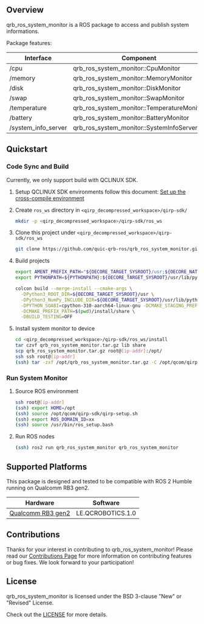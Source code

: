 ## Overview

qrb_ros_system_monitor is a ROS package to access and publish system informations.

Package features:

| Interface           | Component                                  |
| ------------------- | ------------------------------------------ |
| /cpu                | qrb_ros_system_monitor::CpuMonitor         |
| /memory             | qrb_ros_system_monitor::MemoryMonitor      |
| /disk               | qrb_ros_system_monitor::DiskMonitor        |
| /swap               | qrb_ros_system_monitor::SwapMonitor        |
| /temperature        | qrb_ros_system_monitor::TemperatureMonitor |
| /battery            | qrb_ros_system_monitor::BatteryMonitor     |
| /system_info_server | qrb_ros_system_monitor::SystemInfoServer   |

## Quickstart

### Code Sync and Build

Currently, we only support build with QCLINUX SDK.

1. Setup QCLINUX SDK environments follow this document: [Set up the cross-compile environment](https://docs.qualcomm.com/bundle/publicresource/topics/80-65220-2/develop-your-first-application_6.html?product=1601111740013072&facet=Qualcomm%20Intelligent%20Robotics%20(QIRP)%20Product%20SDK&state=releasecandidate)

2. Create `ros_ws` directory in `<qirp_decompressed_workspace>/qirp-sdk/`

     ```bash
     mkdir -p <qirp_decompressed_workspace>/qirp-sdk/ros_ws
     ```

3. Clone this project under `<qirp_decompressed_workspace>/qirp-sdk/ros_ws`

     ```bash
     git clone https://github.com/quic-qrb-ros/qrb_ros_system_monitor.git
     ```

4. Build projects

     ```bash
     export AMENT_PREFIX_PATH="${OECORE_TARGET_SYSROOT}/usr;${OECORE_NATIVE_SYSROOT}/usr"
     export PYTHONPATH=${PYTHONPATH}:${OECORE_TARGET_SYSROOT}/usr/lib/python3.10/site-packages
     
     colcon build --merge-install --cmake-args \
       -DPython3_ROOT_DIR=${OECORE_TARGET_SYSROOT}/usr \
       -DPython3_NumPy_INCLUDE_DIR=${OECORE_TARGET_SYSROOT}/usr/lib/python3.10/site-packages/numpy/core/include \
       -DPYTHON_SOABI=cpython-310-aarch64-linux-gnu -DCMAKE_STAGING_PREFIX=$(pwd)/install \
       -DCMAKE_PREFIX_PATH=$(pwd)/install/share \
       -DBUILD_TESTING=OFF
     ```

5. Install system monitor to device

    ```bash
    cd <qirp_decompressed_workspace>/qirp-sdk/ros_ws/install
    tar czvf qrb_ros_system_monitor.tar.gz lib share
    scp qrb_ros_system_monitor.tar.gz root@[ip-addr]:/opt/
    ssh ssh root@[ip-addr]
    (ssh) tar -zxf /opt/qrb_ros_system_monitor.tar.gz -C /opt/qcom/qirp-sdk/usr/
    ```
### Run System Monitor

1. Source ROS environment

    ```bash
    ssh root@[ip-addr]
    (ssh) export HOME=/opt
    (ssh) source /opt/qcom/qirp-sdk/qirp-setup.sh
    (ssh) export ROS_DOMAIN_ID=xx
    (ssh) source /usr/bin/ros_setup.bash
    ```
2. Run ROS nodes

    ```bash
    (ssh) ros2 run qrb_ros_system_monitor qrb_ros_system_monitor
    ```

## Supported Platforms

This package is designed and tested to be compatible with ROS 2 Humble running on Qualcomm RB3 gen2.

| Hardware                                                     | Software          |
| ------------------------------------------------------------ | ----------------- |
| [Qualcomm RB3 gen2](https://www.qualcomm.com/developer/hardware/rb3-gen-2-development-kit) | LE.QCROBOTICS.1.0 |

## Contributions

Thanks for your interest in contributing to qrb_ros_system_monitor! Please read our [Contributions Page](CONTRIBUTING.md) for more information on contributing features or bug fixes. We look forward to your participation!

## License

qrb_ros_system_monitor is licensed under the BSD 3-clause "New" or "Revised" License.

Check out the [LICENSE](LICENSE) for more details.
